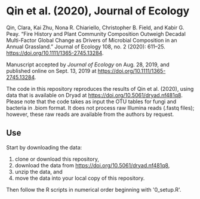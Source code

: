 # Qin et al. (2020), Journal of Ecology

Qin, Clara, Kai Zhu, Nona R. Chiariello, Christopher B. Field, and Kabir G. Peay. “Fire History and Plant Community Composition Outweigh Decadal Multi-Factor Global Change as Drivers of Microbial Composition in an Annual Grassland.” Journal of Ecology 108, no. 2 (2020): 611–25. https://doi.org/10.1111/1365-2745.13284.

Manuscript accepted by *Journal of Ecology* on Aug. 28, 2019, and published online on Sept. 13, 2019 at https://doi.org/10.1111/1365-2745.13284.

The code in this repository reproduces the results of Qin et al. (2020), using data that is available on Dryad at https://doi.org/10.5061/dryad.nf481q8. Please note that the code takes as input the OTU tables for fungi and bacteria in .biom format. It does not process raw Illumina reads (.fastq files); however, these raw reads are available from the authors by request.

## Use

Start by downloading the data:

1. clone or download this repository, 
2. download the data from https://doi.org/10.5061/dryad.nf481q8,
3. unzip the data, and
4. move the data into your local copy of this repository.

Then follow the R scripts in numerical order beginning with '0_setup.R'.

